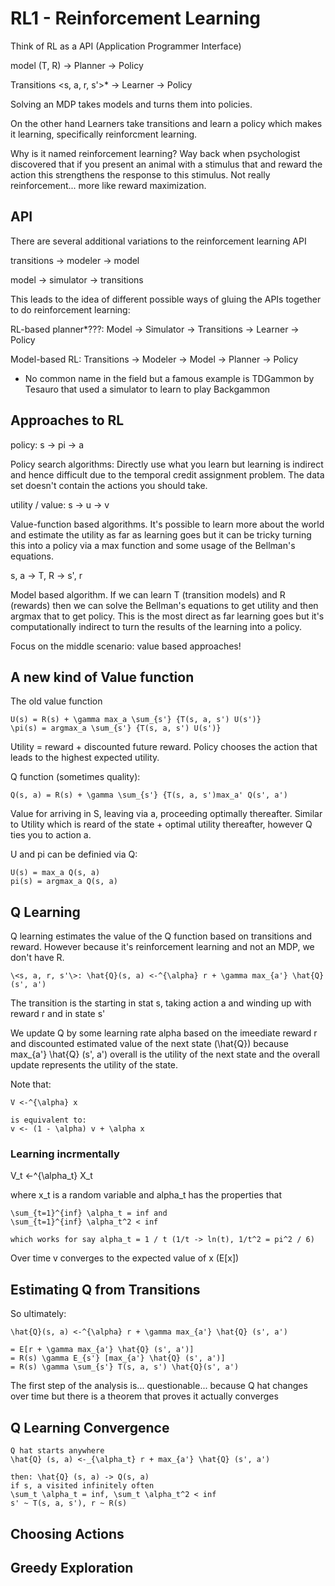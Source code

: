 # RL1 - Reinforcement Learning

Think of RL as a API (Application Programmer Interface)

model (T, R) -> Planner -> Policy

Transitions \<s, a, r, s'>* -> Learner -> Policy

Solving an MDP takes models and turns them into policies.

On the other hand Learners take transitions and learn a policy which makes it learning, specifically reinforcment learning.

Why is it named reinforcement learning? Way back when psychologist discovered that if you present an animal with a stimulus that and reward the action this strengthens the response to this stimulus. Not really reinforcement... more like reward maximization.

## API

There are several additional variations to the reinforcement learning API

transitions -> modeler -> model

model -> simulator -> transitions

This leads to the idea of different possible ways of gluing the APIs together to do reinforcement learning:

RL-based planner*???: Model -> Simulator -> Transitions -> Learner -> Policy

Model-based RL: Transitions -> Modeler -> Model -> Planner -> Policy

* No common name in the field but a famous example is TDGammon by Tesauro that used a simulator to learn to play Backgammon

## Approaches to RL

policy: s -> pi -> a

Policy search algorithms: Directly use what you learn but learning is indirect and hence difficult due to the temporal credit assignment problem. The data set doesn't contain the actions you should take.

utility / value: s -> u -> v

Value-function based algorithms. It's possible to learn more about the world and estimate the utility as far as learning goes but it can be tricky turning this into a policy via a max function and some usage of the Bellman's equations.

s, a -> T, R -> s', r

Model based algorithm. If we can learn T (transition models) and R (rewards) then we can solve the Bellman's equations to get utility and then argmax that to get policy. This is the most direct as far learning goes but it's computationally indirect to turn the results of the learning into a policy.

Focus on the middle scenario: value based approaches!

## A new kind of Value function

The old value function

```
U(s) = R(s) + \gamma max_a \sum_{s'} {T(s, a, s') U(s')}
\pi(s) = argmax_a \sum_{s'} {T(s, a, s') U(s')}
```

Utility = reward + discounted future reward. Policy chooses the action that leads to the highest expected utility.

Q function (sometimes quality):

```
Q(s, a) = R(s) + \gamma \sum_{s'} {T(s, a, s')max_a' Q(s', a')
```

Value for arriving in S, leaving via a, proceeding optimally thereafter. Similar to Utility which is reard of the state + optimal utility thereafter, however Q ties you to action a.

U and pi can be definied via Q:

```
U(s) = max_a Q(s, a)
pi(s) = argmax_a Q(s, a)
```

## Q Learning

Q learning estimates the value of the Q function based on transitions and reward. However because it's reinforcement learning and not an MDP, we don't have R.

```
\<s, a, r, s'\>: \hat{Q}(s, a) <-^{\alpha} r + \gamma max_{a'} \hat{Q} (s', a')
```

The transition is the starting in stat s, taking action a and winding up with reward r and in state s'

We update Q by some learning rate alpha based on the imeediate reward r and discounted estimated value of the next state (\hat{Q}) because max_{a'} \hat{Q} (s', a') overall is the utility of the next state and the overall update represents the utility of the state.

Note that:

```
V <-^{\alpha} x

is equivalent to:
v <- (1 - \alpha) v + \alpha x
```

### Learning incrmentally

V_t <-^{\alpha_t} X_t

where x_t is a random variable and alpha_t has the properties that

```
\sum_{t=1}^{inf} \alpha_t = inf and
\sum_{t=1}^{inf} \alpha_t^2 < inf

which works for say alpha_t = 1 / t (1/t -> ln(t), 1/t^2 = pi^2 / 6)
```

Over time v converges to the expected value of x (E[x])

## Estimating Q from Transitions

So ultimately:

```
\hat{Q}(s, a) <-^{\alpha} r + \gamma max_{a'} \hat{Q} (s', a')

= E[r + \gamma max_{a'} \hat{Q} (s', a')]
= R(s) \gamma E_{s'} [max_{a'} \hat{Q} (s', a')]
= R(s) \gamma \sum_{s'} T(s, a, s') \hat{Q}(s', a')
```

The first step of the analysis is... questionable... because Q hat changes over time but there is a theorem that proves it actually converges

## Q Learning Convergence

```
Q hat starts anywhere
\hat{Q} (s, a) <-_{\alpha_t} r + max_{a'} \hat{Q} (s', a')

then: \hat{Q} (s, a) -> Q(s, a)
if s, a visited infinitely often
\sum_t \alpha_t = inf, \sum_t \alpha_t^2 < inf
s' ~ T(s, a, s'), r ~ R(s)
```


## Choosing Actions



## Greedy Exploration


